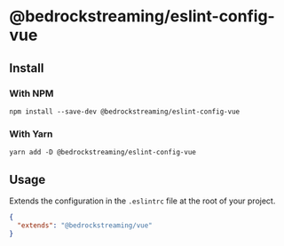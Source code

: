 # @bedrockstreaming/eslint-config-vue

## Install

### With NPM

```shell
npm install --save-dev @bedrockstreaming/eslint-config-vue
```

### With Yarn

```shell
yarn add -D @bedrockstreaming/eslint-config-vue
```

## Usage

Extends the configuration in the `.eslintrc` file at the root of your project.

```json
{
  "extends": "@bedrockstreaming/vue"
}
```
